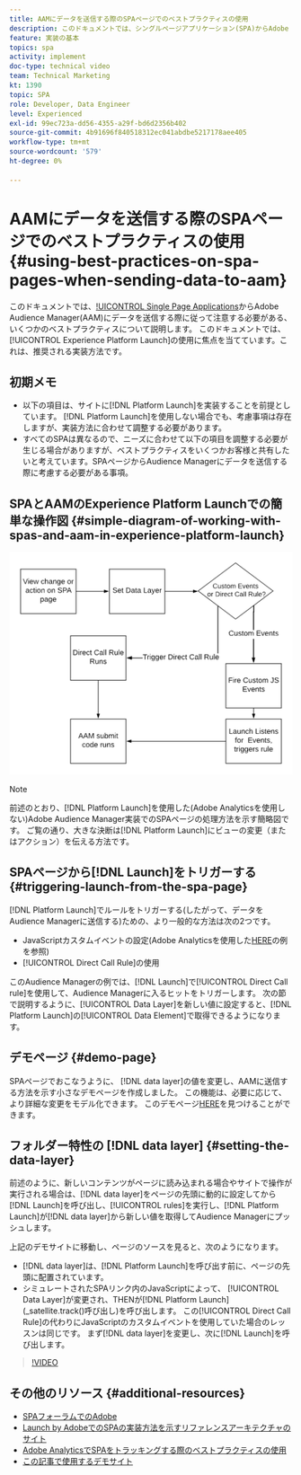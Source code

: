 ```yaml
---
title: AAMにデータを送信する際のSPAページでのベストプラクティスの使用
description: このドキュメントでは、シングルページアプリケーション(SPA)からAdobe Audience Manager(AAM)にデータを送信する際に従って注意する必要がある、いくつかのベストプラクティスについて説明します。 このドキュメントでは、推奨される実装方法であるLaunch by Adobeの使用に焦点を当てます。
feature: 実装の基本
topics: spa
activity: implement
doc-type: technical video
team: Technical Marketing
kt: 1390
topic: SPA
role: Developer, Data Engineer
level: Experienced
exl-id: 99ec723a-dd56-4355-a29f-bd6d2356b402
source-git-commit: 4b91696f840518312ec041abdbe5217178aee405
workflow-type: tm+mt
source-wordcount: '579'
ht-degree: 0%

---
```


# AAMにデータを送信する際のSPAページでのベストプラクティスの使用 {#using-best-practices-on-spa-pages-when-sending-data-to-aam}

このドキュメントでは、[!UICONTROL Single Page Applications](SPA)からAdobe Audience Manager(AAM)にデータを送信する際に従って注意する必要がある、いくつかのベストプラクティスについて説明します。 このドキュメントでは、[!UICONTROL Experience Platform Launch]の使用に焦点を当てています。これは、推奨される実装方法です。

## 初期メモ

* 以下の項目は、サイトに[!DNL Platform Launch]を実装することを前提としています。 [!DNL Platform Launch]を使用しない場合でも、考慮事項は存在しますが、実装方法に合わせて調整する必要があります。
* すべてのSPAは異なるので、ニーズに合わせて以下の項目を調整する必要が生じる場合がありますが、ベストプラクティスをいくつかお客様と共有したいと考えています。SPAページからAudience Managerにデータを送信する際に考慮する必要がある事項。

## SPAとAAMのExperience Platform Launchでの簡単な操作図 {#simple-diagram-of-working-with-spas-and-aam-in-experience-platform-launch}

![aam用のspa  [!DNL launch]](assets/spa_for_aam_in_launch.png)

>[!NOTE]
>前述のとおり、[!DNL Platform Launch]を使用した(Adobe Analyticsを使用しない)Adobe Audience Manager実装でのSPAページの処理方法を示す簡略図です。 ご覧の通り、大きな決断は[!DNL Platform Launch]にビューの変更（またはアクション）を伝える方法です。

## SPAページから[!DNL Launch]をトリガーする {#triggering-launch-from-the-spa-page}

[!DNL Platform Launch]でルールをトリガーする(したがって、データをAudience Managerに送信する)ための、より一般的な方法は次の2つです。

* JavaScriptカスタムイベントの設定(Adobe Analyticsを使用した[HERE](https://helpx.adobe.com/analytics/kt/using/spa-analytics-best-practices-feature-video-use.html)の例を参照)
* [!UICONTROL Direct Call Rule]の使用

このAudience Managerの例では、[!DNL Launch]で[!UICONTROL Direct Call rule]を使用して、Audience Managerに入るヒットをトリガーします。 次の節で説明するように、[!UICONTROL Data Layer]を新しい値に設定すると、[!DNL Platform Launch]の[!UICONTROL Data Element]で取得できるようになります。

## デモページ {#demo-page}

SPAページでおこなうように、 [!DNL data layer]の値を変更し、AAMに送信する方法を示す小さなデモページを作成しました。 この機能は、必要に応じて、より詳細な変更をモデル化できます。 このデモページ[HERE](https://aam.enablementadobe.com/SPA-Launch.html)を見つけることができます。

## フォルダー特性の [!DNL data layer] {#setting-the-data-layer}

前述のように、新しいコンテンツがページに読み込まれる場合やサイトで操作が実行される場合は、[!DNL data layer]をページの先頭に動的に設定してから[!DNL Launch]を呼び出し、[!UICONTROL rules]を実行し、[!DNL Platform Launch]が[!DNL data layer]から新しい値を取得してAudience Managerにプッシュします。

上記のデモサイトに移動し、ページのソースを見ると、次のようになります。

* [!DNL data layer]は、[!DNL Platform Launch]を呼び出す前に、ページの先頭に配置されています。
* シミュレートされたSPAリンク内のJavaScriptによって、 [!UICONTROL Data Layer]が変更され、THENが[!DNL Platform Launch] (_satellite.track()呼び出し)を呼び出します。 この[!UICONTROL Direct Call Rule]の代わりにJavaScriptのカスタムイベントを使用していた場合のレッスンは同じです。 まず[!DNL data layer]を変更し、次に[!DNL Launch]を呼び出します。

>[!VIDEO](https://video.tv.adobe.com/v/23322/?quality=12)

## その他のリソース {#additional-resources}

* [SPAフォーラムでのAdobe](https://forums.adobe.com/thread/2451022)
* [Launch by AdobeでのSPAの実装方法を示すリファレンスアーキテクチャのサイト](https://helpx.adobe.com/experience-manager/kt/integration/using/launch-reference-architecture-SPA-tutorial-implement.html)
* [Adobe AnalyticsでSPAをトラッキングする際のベストプラクティスの使用](https://helpx.adobe.com/analytics/kt/using/spa-analytics-best-practices-feature-video-use.html)
* [この記事で使用するデモサイト](https://aam.enablementadobe.com/SPA-Launch.html)

